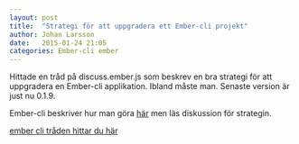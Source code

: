 ```yaml
---
layout: post
title:  "Strategi för att uppgradera ett Ember-cli projekt"
author: Johan Larsson
date:   2015-01-24 21:05
categories: Ember-cli ember
---
```


Hittade en tråd på discuss.ember.js som beskrev en bra strategi för att uppgradera en Ember-cli applikation. Ibland måste man. Senaste version är just nu 0.1.9. 

Ember-cli beskriver hur man göra [här](http://www.ember-cli.com/#upgrading) men läs diskussion för strategin. 

[ember cli tråden hittar du här](http://discuss.emberjs.com/t/ember-cli-upgrade-process/6298)
